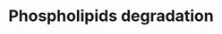 ---
annotations:
- id: PW:0000002
  parent: classic metabolic pathway
  type: Pathway Ontology
  value: classic metabolic pathway
- id: PW:0000354
  parent: classic metabolic pathway
  type: Pathway Ontology
  value: glycerophospholipid metabolic pathway
authors:
- J.Heckman
- MaintBot
- Egonw
- Ddigles
- Khanspers
citedin: ''
communities: []
description: 'In addition to being a primary structural components of cell membranes,
  phospholipids may also be thought of as a reservoir of signaling molecules. Hydrolysis
  of phosphatidylinositol 4,5-biphosphate (PIP2) by phospholipase C, for instance,
  generates the signaling molecules inositol triphosphate (IP3) and diacylglycerol
  (DAG). S. cerevisiae catalyzes this reaction via Plc1p, a phosphatidylinositol-specific
  phospholipase C involved in a variety of biological processes including nutrient
  sensing and filamentous growth. On the other hand, degradation of phosphatidylcholine
  (PC) by phospholipase D (Spo14p) yields phosphatidic acid and choline; this activity
  generates PA required for sporulation in S. cerevisiae. A phospholipase C specific
  for PC has yet to be identified in S. cerevisiae, however PC may also serve as substrate
  for phospholipases B (Plb1-3p and Nte1p), which hydrolyze PC to yield glycerophosphocholine
  (GPC) and two fatty acids. Both phospholipases B and D are thought to mediate PC
  turnover in yeast, and phospholipase B (as Plb1p) has also been implicated in acyl
  chain remodeling.  Source: [yeastgenome.org](https://pathway.yeastgenome.org/)'
last-edited: 2025-07-30
ndex: null
organisms:
- Saccharomyces cerevisiae
redirect_from:
- /index.php/Pathway:WP71
- /instance/WP71
- /instance/WP71_r140117
revision: r140117
schema-jsonld:
- '@context': https://schema.org/
  '@id': https://wikipathways.github.io/pathways/WP71.html
  '@type': Dataset
  creator:
    '@type': Organization
    name: WikiPathways
  description: 'In addition to being a primary structural components of cell membranes,
    phospholipids may also be thought of as a reservoir of signaling molecules. Hydrolysis
    of phosphatidylinositol 4,5-biphosphate (PIP2) by phospholipase C, for instance,
    generates the signaling molecules inositol triphosphate (IP3) and diacylglycerol
    (DAG). S. cerevisiae catalyzes this reaction via Plc1p, a phosphatidylinositol-specific
    phospholipase C involved in a variety of biological processes including nutrient
    sensing and filamentous growth. On the other hand, degradation of phosphatidylcholine
    (PC) by phospholipase D (Spo14p) yields phosphatidic acid and choline; this activity
    generates PA required for sporulation in S. cerevisiae. A phospholipase C specific
    for PC has yet to be identified in S. cerevisiae, however PC may also serve as
    substrate for phospholipases B (Plb1-3p and Nte1p), which hydrolyze PC to yield
    glycerophosphocholine (GPC) and two fatty acids. Both phospholipases B and D are
    thought to mediate PC turnover in yeast, and phospholipase B (as Plb1p) has also
    been implicated in acyl chain remodeling.  Source: [yeastgenome.org](https://pathway.yeastgenome.org/)'
  keywords:
  - 1,2-diacyl-sn-glycerol
  - 1,2-diacyl-sn-glycerol 3-phosphate
  - 1-phosphatidyl-1D-myo-inositol 4,5-bisphosphate
  - H+
  - H⁺
  - H₂O
  - ISC1
  - PLC1
  - SPO14
  - choline
  - inositol 1,4,5-trisphosphate
  - phosphatidylcholine
  - phosphocholine
  license: CC0
  name: Phospholipids degradation
seo: CreativeWork
title: Phospholipids degradation
wpid: WP71
---